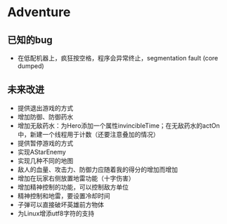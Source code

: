 # Adventure

## 已知的bug

- 在低配机器上，疯狂按空格，程序会异常终止，segmentation fault (core dumped)

## 未来改进

- 提供退出游戏的方式
- 增加防御、防御药水
- 增加无敌药水：为Hero添加一个属性invincibleTime；在无敌药水的actOn中，新建一个线程用于计数（还要注意叠加的情况）
- 提供暂停游戏的方式
- 实现AStarEnemy
- 实现几种不同的地图
- 敌人的血量、攻击力、防御力应随着我的得分的增加而增加
- 增加在玩家右侧放置地雷功能（十字伤害）
- 增加精神控制的功能，可以控制敌方单位
- 精神控制和地雷，要设置冷却时间
- 子弹可以直接破坏英雄前方物体
- 为Linux增添utf8字符的支持


